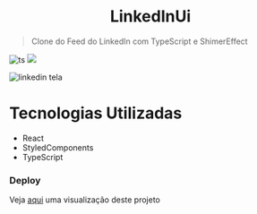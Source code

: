 <h1 align="center">LinkedInUi</h1>

> Clone do Feed do LinkedIn com TypeScript e ShimerEffect

![ts](https://badgen.net/badge/Built%20With/TypeScript/blue) <img src="https://img.shields.io/static/v1?label=UiClone&message=v1.0.0&color=blue&style=for-the-badge&logo=react" /> 

![linkedin tela](https://user-images.githubusercontent.com/51219408/98264200-6ebdf480-1f66-11eb-9730-2f2dcd7aefcb.png)

# Tecnologias Utilizadas
 - React 
 - StyledComponents
 - TypeScript
 
 
 ### Deploy
 Veja [aqui](https://clonelinkedinui.netlify.app/) uma visualização deste projeto 
